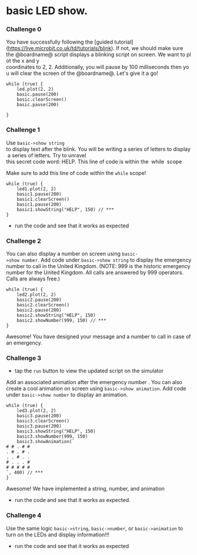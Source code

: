 # basic LED show.

### Challenge 0

You have successfully following the [guided tutorial] (https://live.microbit.co.uk/td/tutorials/blink). If not, we should make sure the @boardname@ script displays a blinking script on screen. We want to plot the x and y coordinates to 2, 2. Additionally, you will pause by 100 milliseconds then you will clear the screen of the @boardname@. Let's give it a go!

```
while (true) {
    led.plot(2, 2)
    basic.pause(200)
    basic.clearScreen()
    basic.pause(200)

}
```

### Challenge 1

Use `basic->show string`  to display text after the blink. You will be writing a series of letters to display a series of letters. Try to unravel this secret code word: HELP. This line of code is within the  while  scope

Make sure to add this line of code within the `while` scope!

```
while (true) {
    led1.plot(2, 2)
    basic1.pause(200)
    basic1.clearScreen()
    basic1.pause(200)
    basic1.showString("HELP", 150) // ***
}
```

* run the code and see that it works as expected

### Challenge 2

You can also display a number on screen using `basic‐>show number`. Add code under `basic‐>show string` to display the emergency number to call in the United Kingdom. (NOTE: 999 is the historic emergency number for the United Kingdom. All calls are answered by 999 operators. Calls are always free.)

```
while (true) {
    led2.plot(2, 2)
    basic2.pause(200)
    basic2.clearScreen()
    basic2.pause(200)
    basic2.showString("HELP", 150)
    basic2.showNumber(999, 150) // ***
}
```

Awesome! You have designed your message and a number to call in case of an emergency.

### Challenge 3

* tap the `run` button to view the updated script on the simulator

Add an associated animation after the emergency number . You can also create a cool animation on screen using `basic->show animation`. Add code under `basic->show number` to display an animation.

```
while (true) {
    led3.plot(2, 2)
    basic3.pause(200)
    basic3.clearScreen()
    basic3.pause(200)
    basic3.showString("HELP", 150)
    basic3.showNumber(999, 150)
    basic3.showAnimation(`
# # . # #
. # . # .
. . # . .
# . . . #
# # # # #
`, 400) // ***
}
```

Awesome! We have implemented a string, number, and animation

* run the code and see that it works as expected.

### Challenge 4

Use the same logic `basic->string`, `basic->number`, or `basic->animation`  to turn on the LEDs and display information!!!

* run the code and see that it works as expected
